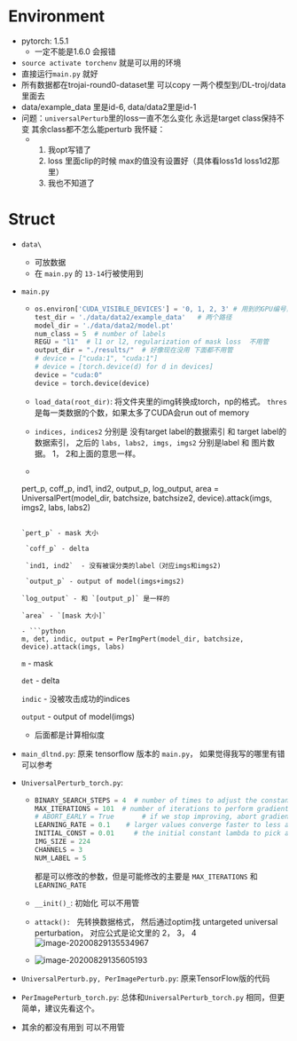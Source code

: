 # Environment

- pytorch: 1.5.1  
  - 一定不能是1.6.0 会报错
- `source activate torchenv` 就是可以用的环境
- 直接运行`main.py` 就好
- 所有数据都在trojai-round0-dataset里 可以copy 一两个模型到/DL-troj/data里面去
- data/example_data 里是id-6, data/data2里是id-1
- 问题：`universalPerturb`里的loss一直不怎么变化 永远是target class保持不变 其余class都不怎么能perturb  我怀疑：
  - 1. 我opt写错了
    2. loss 里面clip的时候 max的值没有设置好（具体看loss1d loss1d2那里）
    3. 我也不知道了



# Struct

- `data\`

  - 可放数据
  - 在 `main.py` 的 `13-14`行被使用到

- `main.py`

  - ```python
    os.environ['CUDA_VISIBLE_DEVICES'] = '0, 1, 2, 3' # 用到的GPU编号，没人就4块都用
    test_dir = './data/data2/example_data'   # 两个路径
    model_dir = './data/data2/model.pt'
    num_class = 5  # number of labels
    REGU = "l1"  # l1 or l2, regularization of mask loss  不用管
    output_dir = "./results/"  # 好像现在没用 下面都不用管
    # device = ["cuda:1", "cuda:1"]
    # device = [torch.device(d) for d in devices]
    device = "cuda:0"
    device = torch.device(device)
    ```

  - `load_data(root_dir)`: 将文件夹里的img转换成torch，np的格式。 `thres` 是每一类数据的个数，如果太多了CUDA会run out of memory

  - `indices, indices2` 分别是 没有target label的数据索引 和 target label的数据索引， 之后的 `labs, labs2, imgs, imgs2` 分别是label 和 图片数据。 1， 2和上面的意思一样。

  -  ```python
    pert_p, coff_p, ind1, ind2, output_p, log_output, area =\
                UniversalPert(model_dir, batchsize, batchsize2, device).attack(imgs, imgs2, labs, labs2)
    ```

    `pert_p` - mask 大小

     `coff_p` - delta 

     `ind1, ind2`  - 没有被误分类的label（对应imgs和imgs2)

     `output_p` - output of model(imgs+imgs2)

    `log_output` - 和 `[output_p]` 是一样的

    `area` - `[mask 大小]`

  - ```python
    m, det, indic, output = PerImgPert(model_dir, batchsize, device).attack(imgs, labs)
    ```

    `m` - mask

    `det` - delta

    `indic` - 没被攻击成功的indices

    `output` - output of model(imgs)

  - 后面都是计算相似度

- `main_dltnd.py`: 原来 tensorflow 版本的 `main.py`， 如果觉得我写的哪里有错可以参考

- `UniversalPerturb_torch.py`:

  - ```python
    BINARY_SEARCH_STEPS = 4  # number of times to adjust the constant with binary search
    MAX_ITERATIONS = 101  # number of iterations to perform gradient descent
    # ABORT_EARLY = True       # if we stop improving, abort gradient descent early
    LEARNING_RATE = 0.1    # larger values converge faster to less accurate results
    INITIAL_CONST = 0.01     # the initial constant lambda to pick as a first guess
    IMG_SIZE = 224
    CHANNELS = 3
    NUM_LABEL = 5
    ```

    都是可以修改的参数，但是可能修改的主要是 `MAX_ITERATIONS` 和 `LEARNING_RATE`

  - `__init()_`: 初始化 可以不用管

  - `attack(): `  先转换数据格式， 然后通过optim找 untargeted universal perturbation， 对应公式是论文里的 2， 3， 4![image-20200829135534967](C:\Users\40670\AppData\Roaming\Typora\typora-user-images\image-20200829135534967.png)

  - ![image-20200829135605193](C:\Users\40670\AppData\Roaming\Typora\typora-user-images\image-20200829135605193.png)

- `UniversalPerturb.py, PerImagePerturb.py`:  原来TensorFlow版的代码

- `PerImagePerturb_torch.py`:  总体和`UniversalPerturb_torch.py` 相同，但更简单，建议先看这个。

- 其余的都没有用到 可以不用管

